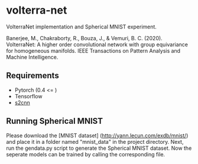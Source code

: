 # volterra-net
VolterraNet implementation and Spherical MNIST experiment. 

Banerjee, M., Chakraborty, R., Bouza, J., & Vemuri, B. C. (2020). VolterraNet: A higher order convolutional network with group equivariance for homogeneous manifolds. IEEE Transactions on Pattern Analysis and Machine Intelligence.

## Requirements

* Pytorch (0.4 <= )
* Tensorflow
* [s2cnn](https://github.com/jonas-koehler/s2cnn)

## Running Spherical MNIST

Please download the [MNIST dataset] (http://yann.lecun.com/exdb/mnist/) and place it in a folder named "mnist_data" in the project directory.
Next, run the gendata.py script to generate the Spherical MNIST dataset. Now the seperate models can be trained by calling 
the corresponding file. 
